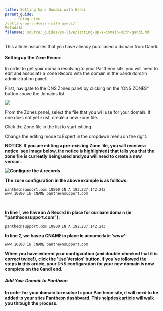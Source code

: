 ```yaml
---
title: Setting Up a Domain with Gandi
parent_guide:
    - Going Live
/setting-up-a-domain-with-gandi/
Metadata
filename: source/_guides/go-live/setting-up-a-domain-with-gandi.md
---
```


This article assumes that you have already purchased a domain from Gandi.

#### Setting up the Zone Record

In order to get your domain resolving to your Pantheon site, you will need to edit and associate a Zone Record with the domain in the Gandi domain administration panel.

First, navigate to the DNS Zones panel by clicking on the "DNS ZONES" button above the domains list.

![](https://pantheon-systems.desk.com/customer/portal/attachments/197253)

From the Zones panel, select the file that you will use for your domain. If one does not yet exist, create a new Zone file.

Click the Zone file in the list to start editing.

Change the editing mode to Expert in the dropdown menu on the right.

**NOTICE: If you are editing a pre-existing Zone file, you will receive a notice (see image below, the notice is highlighted) that tells you that the zone file is currently being used and you will need to create a new version.**

**![Configure the A records](https://pantheon-systems.desk.com/customer/portal/attachments/197261)**

**The zone configuration in the above example is as folllows:**

    pantheonsupport.com 10800 IN A 192.237.142.203
    www 10800 IN CNAME pantheonsupport.com

 

**In line 1, we have an A Record in place for our bare domain (ie "pantheonsupport.com"):**

    pantheonsupport.com 10800 IN A 192.237.142.203

**In line 2, we have a CNAME in place to accomodate 'www':**

    www 10800 IN CNAME pantheonsupport.com

**When you have entered your configuration (and double-checked that it is correct twice!), click the 'Use Version' button. If you've followed the steps in this article, your DNS configuration for your new domain is now complete on the Gandi end.**

##### **Add Your Domain to Pantheon**

**In order for your domain to resolve to your Pantheon site, it will need to be added to your sites Pantheon dashboard. This [helpdesk article](/documentation/running-drupal/going-live-and-launching-your-site/-going-live-and-launching-your-site#setting-up-a-domain-with-Pantheon) will walk you through the process.**


